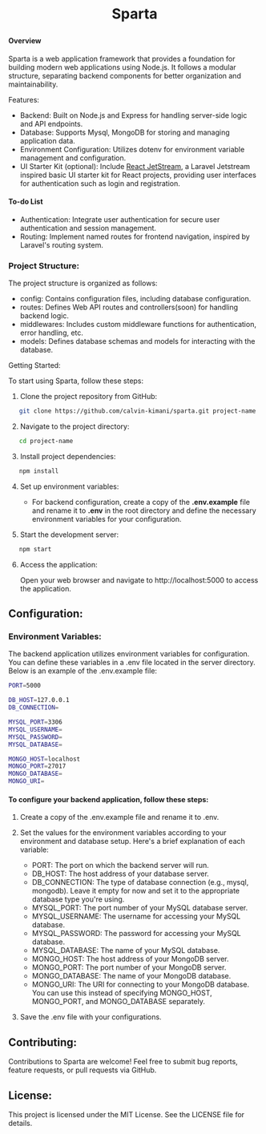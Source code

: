# <p align="center">Sparta</p>

#### Overview

Sparta is a web application framework that provides a foundation for building modern web applications using Node.js. It follows a modular structure, separating backend components for better organization and maintainability.

Features:

- Backend: Built on Node.js and Express for handling server-side logic and API endpoints.
- Database: Supports Mysql, MongoDB for storing and managing application data.
- Environment Configuration: Utilizes dotenv for environment variable management and configuration.
- UI Starter Kit (optional): Include [React JetStream](https://github.com/calvin-kimani/react-jetstream), a Laravel Jetstream inspired basic UI starter kit for React projects, providing user interfaces for authentication such as login and registration.

#### To-do List
- Authentication: Integrate user authentication for secure user authentication and session management.
- Routing: Implement named routes for frontend navigation, inspired by Laravel's routing system.

### Project Structure:

The project structure is organized as follows:
  
- config: Contains configuration files, including database configuration.
- routes: Defines Web API routes and controllers(soon) for handling backend logic.
- middlewares: Includes custom middleware functions for authentication, error handling, etc.
- models: Defines database schemas and models for interacting with the database.

Getting Started:

To start using Sparta, follow these steps:

1. Clone the project repository from GitHub:
```bash
   git clone https://github.com/calvin-kimani/sparta.git project-name
```

2. Navigate to the project directory:
```bash
   cd project-name
```

3. Install project dependencies:
```bash
   npm install
```

4. Set up environment variables:

   - For backend configuration, create a copy of the **.env.example** file and rename it to  **.env** in the root directory and define the necessary environment variables for your configuration.

5. Start the development server:
```bash
   npm start
```

6. Access the application:

   Open your web browser and navigate to http://localhost:5000 to access the application.

## Configuration:

### Environment Variables:

The backend application utilizes environment variables for configuration. You can define these variables in a .env file located in the server directory. Below is an example of the .env.example file:

```bash
PORT=5000

DB_HOST=127.0.0.1
DB_CONNECTION=

MYSQL_PORT=3306
MYSQL_USERNAME=
MYSQL_PASSWORD=
MYSQL_DATABASE=

MONGO_HOST=localhost
MONGO_PORT=27017
MONGO_DATABASE=
MONGO_URI=
```

#### To configure your backend application, follow these steps:

1. Create a copy of the .env.example file and rename it to .env.
2. Set the values for the environment variables according to your environment and database setup. Here's a brief explanation of each variable:

   - PORT: The port on which the backend server will run.
   - DB_HOST: The host address of your database server.
   - DB_CONNECTION: The type of database connection (e.g., mysql, mongodb). Leave it empty for now and set it to the appropriate database type you're using.
   - MYSQL_PORT: The port number of your MySQL database server.
   - MYSQL_USERNAME: The username for accessing your MySQL database.
   - MYSQL_PASSWORD: The password for accessing your MySQL database.
   - MYSQL_DATABASE: The name of your MySQL database.
   - MONGO_HOST: The host address of your MongoDB server.
   - MONGO_PORT: The port number of your MongoDB server.
   - MONGO_DATABASE: The name of your MongoDB database.
   - MONGO_URI: The URI for connecting to your MongoDB database. You can use this instead of specifying MONGO_HOST, MONGO_PORT, and MONGO_DATABASE separately.

3. Save the .env file with your configurations.

## Contributing:

Contributions to Sparta are welcome! Feel free to submit bug reports, feature requests, or pull requests via GitHub.

## License:

This project is licensed under the MIT License. See the LICENSE file for details.
